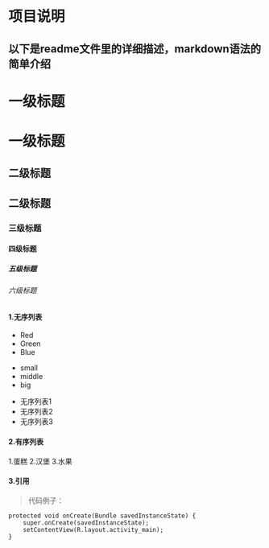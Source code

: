 # 项目说明

以下是readme文件里的详细描述，markdown语法的简单介绍
--------

# 一级标题

一级标题
====

## 二级标题

二级标题
----

### 三级标题
#### 四级标题
##### 五级标题
###### 六级标题

#### 1.无序列表
- Red
- Green
- Blue

* small
* middle
* big

+ 无序列表1
+ 无序列表2
+ 无序列表3

#### 2.有序列表
1.蛋糕
2.汉堡
3.水果

#### 3.引用
> 代码例子：
>   
    protected void onCreate(Bundle savedInstanceState) {
        super.onCreate(savedInstanceState);
        setContentView(R.layout.activity_main);
    }


